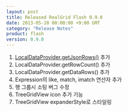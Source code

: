 ```yaml
---
layout: post
title: Released RealGrid Flash 0.9.0
date: 2013-05-28 00:00:00 +9:00 GMT
category: "Release Notes"
product: flash
version: 0.9.0
---
```


1. [LocalDataProvider.getJsonRows()](/api/LocalDataProvider/getJsonRows/) 추가
2. LocalDataProvider.getRowCount() 추가
3. LocalDataProvider.getDataRows() 추가
4. Expression의 like, match, imatch 연산자 추가
5. 행 그룹시 소팅 버그 수정
6. TreeGridView icon 추가 기능
7. TreeGridView expanderStyle로 스타일링
